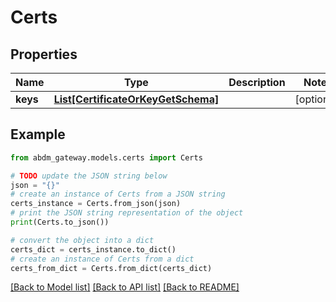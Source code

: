 # Certs


## Properties

Name | Type | Description | Notes
------------ | ------------- | ------------- | -------------
**keys** | [**List[CertificateOrKeyGetSchema]**](CertificateOrKeyGetSchema.md) |  | [optional] 

## Example

```python
from abdm_gateway.models.certs import Certs

# TODO update the JSON string below
json = "{}"
# create an instance of Certs from a JSON string
certs_instance = Certs.from_json(json)
# print the JSON string representation of the object
print(Certs.to_json())

# convert the object into a dict
certs_dict = certs_instance.to_dict()
# create an instance of Certs from a dict
certs_from_dict = Certs.from_dict(certs_dict)
```
[[Back to Model list]](../README.md#documentation-for-models) [[Back to API list]](../README.md#documentation-for-api-endpoints) [[Back to README]](../README.md)



